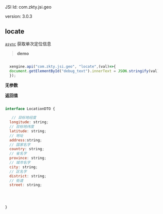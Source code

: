 





JSI Id: com.zkty.jsi.geo

version: 3.0.3



## locate
[`async`](/docs/modules/模块-规范?id=jsi-调用)
 获取单次定位信息


> **demo**
``` js

  xengine.api("com.zkty.jsi.geo", "locate",(val)=>{
  document.getElementById("debug_text").innerText = JSON.stringify(val);
  });

``` 

**无参数**


**返回值**
``` js

interface LocationDTO {

   // 目标地经度
  longitude: string;
  // 目标地纬度
  latitude: string;
  // 地址
  address:string;
  // 国家名字
  country: string;
  // 省名字
  province: string;
  // 城市名字
  city: string;
  // 区名字
  district: string;
  // 街道
  street: string;
  
  
  

}
``` 


    

